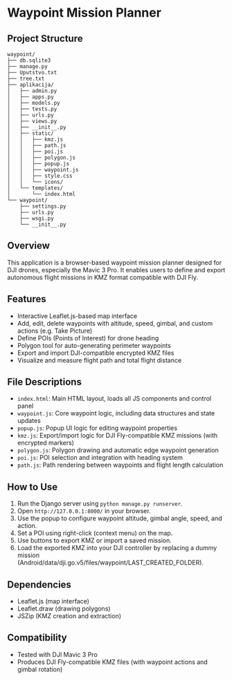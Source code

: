 # Waypoint Mission Planner

## Project Structure
```
waypoint/
├── db.sqlite3
├── manage.py
├── Uputstvo.txt
├── tree.txt
├── aplikacija/
│   ├── admin.py
│   ├── apps.py
│   ├── models.py
│   ├── tests.py
│   ├── urls.py
│   ├── views.py
│   ├── __init__.py
│   ├── static/
│   │   ├── kmz.js
│   │   ├── path.js
│   │   ├── poi.js
│   │   ├── polygon.js
│   │   ├── popup.js
│   │   ├── waypoint.js
│   │   ├── style.css
│   │   └── icons/
│   └── templates/
│       └── index.html
└── waypoint/
    ├── settings.py
    ├── urls.py
    ├── wsgi.py
    └── __init__.py
```

## Overview
This application is a browser-based waypoint mission planner designed for DJI drones, especially the Mavic 3 Pro. It enables users to define and export autonomous flight missions in KMZ format compatible with DJI Fly.

## Features
- Interactive Leaflet.js-based map interface
- Add, edit, delete waypoints with altitude, speed, gimbal, and custom actions (e.g. Take Picture)
- Define POIs (Points of Interest) for drone heading
- Polygon tool for auto-generating perimeter waypoints
- Export and import DJI-compatible encrypted KMZ files
- Visualize and measure flight path and total flight distance

## File Descriptions
- `index.html`: Main HTML layout, loads all JS components and control panel
- `waypoint.js`: Core waypoint logic, including data structures and state updates
- `popup.js`: Popup UI logic for editing waypoint properties
- `kmz.js`: Export/import logic for DJI Fly-compatible KMZ missions (with encrypted markers)
- `polygon.js`: Polygon drawing and automatic edge waypoint generation
- `poi.js`: POI selection and integration with heading system
- `path.js`: Path rendering between waypoints and flight length calculation

## How to Use
1. Run the Django server using `python manage.py runserver`.
2. Open `http://127.0.0.1:8000/` in your browser.
3. Use the popup to configure waypoint altitude, gimbal angle, speed, and action.
4. Set a POI using right-click (context menu) on the map.
5. Use buttons to export KMZ or import a saved mission.
6. Load the exported KMZ into your DJI controller by replacing a dummy mission (Android/data/dji.go.v5/files/waypoint/LAST_CREATED_FOLDER).

## Dependencies
- Leaflet.js (map interface)
- Leaflet.draw (drawing polygons)
- JSZip (KMZ creation and extraction)

## Compatibility
- Tested with DJI Mavic 3 Pro
- Produces DJI Fly-compatible KMZ files (with waypoint actions and gimbal rotation)
